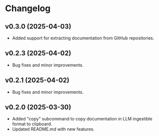 # Changelog

## v0.3.0 (2025-04-03)

- Added support for extracting documentation from GitHub repositories.

## v0.2.3 (2025-04-02)

- Bug fixes and minor improvements.

## v0.2.1 (2025-04-02)

- Bug fixes and minor improvements.

## v0.2.0 (2025-03-30)

- Added "copy" subcommand to copy documentation in LLM ingestible format to clipboard.
- Updated README.md with new features.
